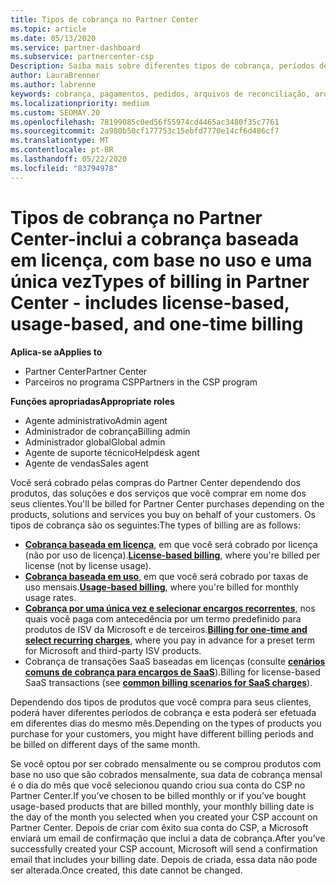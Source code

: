 ```yaml
---
title: Tipos de cobrança no Partner Center
ms.topic: article
ms.date: 05/13/2020
ms.service: partner-dashboard
ms.subservice: partnercenter-csp
Description: Saiba mais sobre diferentes tipos de cobrança, períodos de cobrança e datas de cobrança que você pode ver no Partner Center.
author: LauraBrenner
ms.author: labrenne
keywords: cobrança, pagamentos, pedidos, arquivos de reconciliação, arquivo de reconhecimento
ms.localizationpriority: medium
ms.custom: SEOMAY.20
ms.openlocfilehash: 78199085c0ed56f55974cd4465ac3480f35c7761
ms.sourcegitcommit: 2a980b50cf177753c15ebfd7770e14cf6d486cf7
ms.translationtype: MT
ms.contentlocale: pt-BR
ms.lasthandoff: 05/22/2020
ms.locfileid: "83794978"
---
```

# <a name="types-of-billing-in-partner-center---includes-license-based-usage-based-and-one-time-billing"></a><span data-ttu-id="eb473-104">Tipos de cobrança no Partner Center-inclui a cobrança baseada em licença, com base no uso e uma única vez</span><span class="sxs-lookup"><span data-stu-id="eb473-104">Types of billing in Partner Center - includes license-based, usage-based, and one-time billing</span></span>

<span data-ttu-id="eb473-105">**Aplica-se a**</span><span class="sxs-lookup"><span data-stu-id="eb473-105">**Applies to**</span></span>

- <span data-ttu-id="eb473-106">Partner Center</span><span class="sxs-lookup"><span data-stu-id="eb473-106">Partner Center</span></span>
- <span data-ttu-id="eb473-107">Parceiros no programa CSP</span><span class="sxs-lookup"><span data-stu-id="eb473-107">Partners in the CSP program</span></span>

<span data-ttu-id="eb473-108">**Funções apropriadas**</span><span class="sxs-lookup"><span data-stu-id="eb473-108">**Appropriate roles**</span></span>

- <span data-ttu-id="eb473-109">Agente administrativo</span><span class="sxs-lookup"><span data-stu-id="eb473-109">Admin agent</span></span>
- <span data-ttu-id="eb473-110">Administrador de cobrança</span><span class="sxs-lookup"><span data-stu-id="eb473-110">Billing admin</span></span>
- <span data-ttu-id="eb473-111">Administrador global</span><span class="sxs-lookup"><span data-stu-id="eb473-111">Global admin</span></span>
- <span data-ttu-id="eb473-112">Agente de suporte técnico</span><span class="sxs-lookup"><span data-stu-id="eb473-112">Helpdesk agent</span></span>
- <span data-ttu-id="eb473-113">Agente de vendas</span><span class="sxs-lookup"><span data-stu-id="eb473-113">Sales agent</span></span>

<span data-ttu-id="eb473-114">Você será cobrado pelas compras do Partner Center dependendo dos produtos, das soluções e dos serviços que você comprar em nome dos seus clientes.</span><span class="sxs-lookup"><span data-stu-id="eb473-114">You'll be billed for Partner Center purchases depending on the products, solutions and services you buy on behalf of your customers.</span></span> <span data-ttu-id="eb473-115">Os tipos de cobrança são os seguintes:</span><span class="sxs-lookup"><span data-stu-id="eb473-115">The types of billing are as follows:</span></span>

- <span data-ttu-id="eb473-116">[**Cobrança baseada em licença**](license-based-billing.md), em que você será cobrado por licença (não por uso de licença).</span><span class="sxs-lookup"><span data-stu-id="eb473-116">[**License-based billing**](license-based-billing.md), where you're billed per license (not by license usage).</span></span>
- <span data-ttu-id="eb473-117">[**Cobrança baseada em uso**](usage-based-billing.md), em que você será cobrado por taxas de uso mensais.</span><span class="sxs-lookup"><span data-stu-id="eb473-117">[**Usage-based billing**](usage-based-billing.md), where you're billed for monthly usage rates.</span></span>
- <span data-ttu-id="eb473-118">[**Cobrança por uma única vez e selecionar encargos recorrentes**](one-time-and-recurring-billing.md), nos quais você paga com antecedência por um termo predefinido para produtos de ISV da Microsoft e de terceiros.</span><span class="sxs-lookup"><span data-stu-id="eb473-118">[**Billing for one-time and select recurring charges**](one-time-and-recurring-billing.md), where you pay in advance for a preset term for Microsoft and third-party ISV products.</span></span>
- <span data-ttu-id="eb473-119">Cobrança de transações SaaS baseadas em licenças (consulte [**cenários comuns de cobrança para encargos de SaaS**](common-billing-scenarios-saas.md)).</span><span class="sxs-lookup"><span data-stu-id="eb473-119">Billing for license-based SaaS transactions (see [**common billing scenarios for SaaS charges**](common-billing-scenarios-saas.md)).</span></span>

<span data-ttu-id="eb473-120">Dependendo dos tipos de produtos que você compra para seus clientes, poderá haver diferentes períodos de cobrança e esta poderá ser efetuada em diferentes dias do mesmo mês.</span><span class="sxs-lookup"><span data-stu-id="eb473-120">Depending on the types of products you purchase for your customers, you might have different billing periods and be billed on different days of the same month.</span></span>

<span data-ttu-id="eb473-121">Se você optou por ser cobrado mensalmente ou se comprou produtos com base no uso que são cobrados mensalmente, sua data de cobrança mensal é o dia do mês que você selecionou quando criou sua conta do CSP no Partner Center.</span><span class="sxs-lookup"><span data-stu-id="eb473-121">If you’ve chosen to be billed monthly or if you’ve bought usage-based products that are billed monthly, your monthly billing date is the day of the month you selected when you created your CSP account on Partner Center.</span></span> <span data-ttu-id="eb473-122">Depois de criar com êxito sua conta do CSP, a Microsoft enviará um email de confirmação que inclui a data de cobrança.</span><span class="sxs-lookup"><span data-stu-id="eb473-122">After you’ve successfully created your CSP account, Microsoft will send a confirmation email that includes your billing date.</span></span> <span data-ttu-id="eb473-123">Depois de criada, essa data não pode ser alterada.</span><span class="sxs-lookup"><span data-stu-id="eb473-123">Once created, this date cannot be changed.</span></span>
